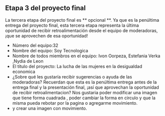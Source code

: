 ## Etapa 3 del proyecto final

La tercera etapa del proyecto final es ** opcional **. Ya que es la penúltima entrega del proyecto final, esta tercera etapa representa la última oportunidad de recibir retroalimentación desde el equipo de moderadoras, ¡que se aprovechen de esa oportunidad!

- Número del equipo:32
- Nombre del equipo: Soy Tecnologica
- Nombre de todos miembros en el equipo: Ivon Oorpeza, Estefania Verka ,Nydia de Leon
- El título del proyecto: La lucha de las mujeres en la desigualdad economica
- ¿Sobre qué les gustaría recibir sugerencias o ayuda de las moderadoras? Recuerdan que esta es la penúltima entrega antes de la entrega final y la presentación final, ¡así que aprovechan la oportunidad de recibir retroalimentacion?  Nos gustaria poder modificar una imagen  que tiene forma cuadrada , poder  cambiar la forma en circulo y que la misma pueda rebotar por la pagina o agregarme movimiento.
- y  crear una  imagen  con movimiento.
